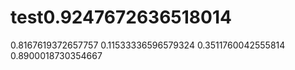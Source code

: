 # test0.9247672636518014
0.8167619372657757
0.11533336596579324
0.3511760042555814
0.8900018730354667
